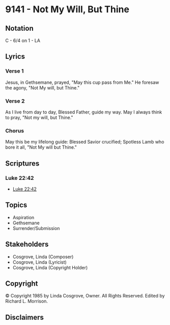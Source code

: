 # 9141 - Not My Will, But Thine

## Notation

C - 6/4 on 1 - LA

## Lyrics

### Verse 1

Jesus, in Gethsemane, prayed, "May this cup pass from Me." He foresaw the agony, "Not My will, but Thine."

### Verse 2

As I live from day to day, Blessed Father, guide my way. May I always think to pray, "Not my will, but Thine."

### Chorus

May this be my lifelong guide: Blessed Savior crucified; Spotless Lamb who bore it all, "Not My will but Thine."


## Scriptures

### Luke 22:42

- [Luke 22:42](https://www.biblegateway.com/passage/?search=Luke%2022%3A42)


## Topics

- Aspiration
- Gethsemane
- Surrender/Submission

## Stakeholders

- Cosgrove, Linda (Composer)
- Cosgrove, Linda (Lyricist)
- Cosgrove, Linda (Copyright Holder)

## Copyright

© Copyright 1985 by Linda Cosgrove, Owner. All Rights Reserved. Edited by Richard L. Morrison.


## Disclaimers


